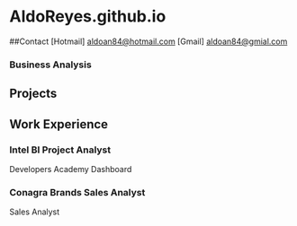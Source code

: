 # AldoReyes.github.io

##Contact
[Hotmail] aldoan84@hotmail.com
[Gmail] aldoan84@gmial.com

### Business Analysis
## Projects



## Work Experience

### Intel BI Project Analyst
Developers Academy Dashboard

### Conagra Brands Sales Analyst
Sales Analyst
